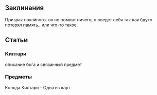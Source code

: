 ## Заклинания

Призрак покойного.
он не помнит ничего, н оведет себя так как бдуто потерял память.. или что-то такое.

## Статьи

### Килтари
описание бога и связанный предмет

### Предметы
Колода Килтари - Одна из карт

